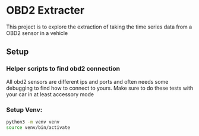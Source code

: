 # OBD2 Extracter

This project is to explore the extraction of taking the time series data from a OBD2 sensor in a vehicle

## Setup

### Helper scripts to find obd2 connection

All obd2 sensors are different ips and ports and often needs some debugging to find how to connect to yours. Make sure to do these tests with your car in at least accessory mode

### Setup Venv:

```bash
python3 -m venv venv
source venv/bin/activate
```